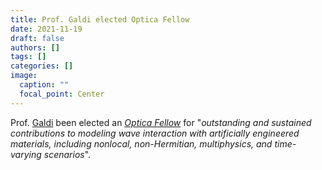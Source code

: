 ```yaml
---
title: Prof. Galdi elected Optica Fellow
date: 2021-11-19
draft: false
authors: []
tags: []
categories: []
image:
  caption: ""
  focal_point: Center
---
```

Prof. [Galdi](/author/vincenzo-galdi) been elected an *[Optica Fellow](https://www.optica.org/en-us/about/newsroom/news_releases/2021/optica_announces_its_2022_fellows_class/)* for "*outstanding and sustained contributions to modeling wave interaction with artificially engineered materials, including nonlocal, non-Hermitian, multiphysics, and time-varying scenarios*".